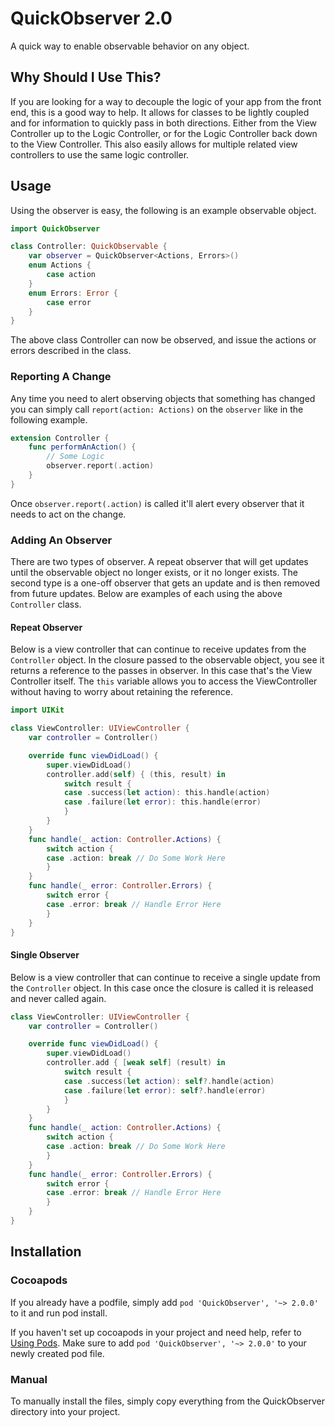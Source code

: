 # QuickObserver 2.0
A quick way to enable observable behavior on any object.

## Why Should I Use This?
If you are looking for a way to decouple the logic of your app from the front end, this is a good way to help. It allows for classes to be lightly coupled and for information to quickly pass in both directions. Either from the View Controller up to the Logic Controller, or for the Logic Controller back down to the View Controller. This also easily allows for multiple related view controllers to use the same logic controller.

## Usage
Using the observer is easy, the following is an example observable object.
```swift
import QuickObserver

class Controller: QuickObservable {
    var observer = QuickObserver<Actions, Errors>()
    enum Actions {
        case action
    }
    enum Errors: Error {
        case error
    }
}
```
The above class Controller can now be observed, and issue the actions or errors described in the class.

### Reporting A Change
Any time you need to alert observing objects that something has changed you can simply call `report(action: Actions)` on the `observer` like in the following example.
```swift
extension Controller {
    func performAnAction() {
        // Some Logic
        observer.report(.action)
    }
}
```
Once `observer.report(.action)` is called it'll alert every observer that it needs to act on the change.

### Adding An Observer
There are two types of observer. A repeat observer that will get updates until the observable object no longer exists, or it no longer exists. The second type is a one-off observer that gets an update and is then removed from future updates. Below are examples of each using the above `Controller` class.

#### Repeat Observer
Below is a view controller that can continue to receive updates from the `Controller` object. In the closure passed to the observable object, you see it returns a reference to the passes in observer. In this case that's the View Controller itself. The `this` variable allows you to access the ViewController without having to worry about retaining the reference.
```swift
import UIKit

class ViewController: UIViewController {
    var controller = Controller()

    override func viewDidLoad() {
        super.viewDidLoad()
        controller.add(self) { (this, result) in
            switch result {
            case .success(let action): this.handle(action)
            case .failure(let error): this.handle(error)
            }
        }
    }
    func handle(_ action: Controller.Actions) {
        switch action {
        case .action: break // Do Some Work Here
        }
    }
    func handle(_ error: Controller.Errors) {
        switch error {
        case .error: break // Handle Error Here
        }
    }
}
```

#### Single Observer
Below is a view controller that can continue to receive a single update from the `Controller` object. In this case once the closure is called it is released and never called again.
```swift
class ViewController: UIViewController {
    var controller = Controller()

    override func viewDidLoad() {
        super.viewDidLoad()
        controller.add { [weak self] (result) in
            switch result {
            case .success(let action): self?.handle(action)
            case .failure(let error): self?.handle(error)
            }
        }
    }
    func handle(_ action: Controller.Actions) {
        switch action {
        case .action: break // Do Some Work Here
        }
    }
    func handle(_ error: Controller.Errors) {
        switch error {
        case .error: break // Handle Error Here
        }
    }
}
```

## Installation
### Cocoapods
If you already have a podfile, simply add `pod 'QuickObserver', '~> 2.0.0'` to it and run pod install.

If you haven't set up cocoapods in your project and need help, refer to [Using Pods](https://guides.cocoapods.org/using/using-cocoapods). Make sure to add `pod 'QuickObserver', '~> 2.0.0'` to your newly created pod file.

### Manual
To manually install the files, simply copy everything from the QuickObserver directory into your project. 
